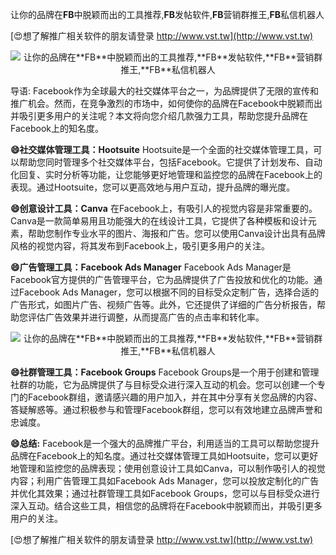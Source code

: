 让你的品牌在**FB**中脱颖而出的工具推荐,**FB**发帖软件,**FB**营销群推王,**FB**私信机器人

[😍想了解推广相关软件的朋友请登录 http://www.vst.tw](http://www.vst.tw)

 <center><img src="https://vst.tw/MP4/tuiguang/png/7.png" alt="让你的品牌在**FB**中脱颖而出的工具推荐,**FB**发帖软件,**FB**营销群推王,**FB**私信机器人"></center>

导语: Facebook作为全球最大的社交媒体平台之一，为品牌提供了无限的宣传和推广机会。然而，在竞争激烈的市场中，如何使你的品牌在Facebook中脱颖而出并吸引更多用户的关注呢？本文将向您介绍几款强力工具，帮助您提升品牌在Facebook上的知名度。

**😄社交媒体管理工具：Hootsuite**
Hootsuite是一个全面的社交媒体管理工具，可以帮助您同时管理多个社交媒体平台，包括Facebook。它提供了计划发布、自动化回复、实时分析等功能，让您能够更好地管理和监控您的品牌在Facebook上的表现。通过Hootsuite，您可以更高效地与用户互动，提升品牌的曝光度。

**😄创意设计工具：Canva**
在Facebook上，有吸引人的视觉内容是非常重要的。Canva是一款简单易用且功能强大的在线设计工具，它提供了各种模板和设计元素，帮助您制作专业水平的图片、海报和广告。您可以使用Canva设计出具有品牌风格的视觉内容，将其发布到Facebook上，吸引更多用户的关注。

**😄广告管理工具：Facebook Ads Manager**
Facebook Ads Manager是Facebook官方提供的广告管理平台，它为品牌提供了广告投放和优化的功能。通过Facebook Ads Manager，您可以根据不同的目标受众定制广告，选择合适的广告形式，如图片广告、视频广告等。此外，它还提供了详细的广告分析报告，帮助您评估广告效果并进行调整，从而提高广告的点击率和转化率。

 <center><img src="https://vst.tw/MP4/tuiguang/png/7.png" alt="让你的品牌在**FB**中脱颖而出的工具推荐,**FB**发帖软件,**FB**营销群推王,**FB**私信机器人"></center>

**😄社群管理工具：Facebook Groups**
Facebook Groups是一个用于创建和管理社群的功能，它为品牌提供了与目标受众进行深入互动的机会。您可以创建一个专门的Facebook群组，邀请感兴趣的用户加入，并在其中分享有关您品牌的内容、答疑解惑等。通过积极参与和管理Facebook群组，您可以有效地建立品牌声誉和忠诚度。

**😄总结:**
Facebook是一个强大的品牌推广平台，利用适当的工具可以帮助您提升品牌在Facebook上的知名度。通过社交媒体管理工具如Hootsuite，您可以更好地管理和监控您的品牌表现；使用创意设计工具如Canva，可以制作吸引人的视觉内容；利用广告管理工具如Facebook Ads Manager，您可以投放定制化的广告并优化其效果；通过社群管理工具如Facebook Groups，您可以与目标受众进行深入互动。结合这些工具，相信您的品牌将在Facebook中脱颖而出，并吸引更多用户的关注。

[😍想了解推广相关软件的朋友请登录 http://www.vst.tw](http://www.vst.tw)



